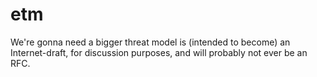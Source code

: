 # etm

We're gonna need a bigger threat model is (intended to become) an Internet-draft,
for discussion purposes, and will probably not ever be an RFC.
